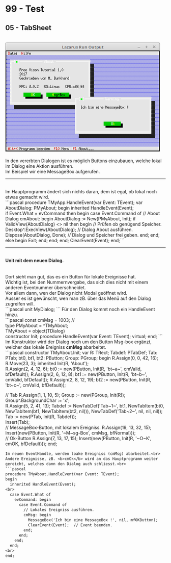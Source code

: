 # 99 - Test
## 05 - TabSheet
<br>
<img src="image.png" alt="Selfhtml"><br><br>
In den vererbten Dialogen ist es möglich Buttons einzubauen, welche lokal im Dialog eine Aktion ausführen.<br>
Im Beispiel wir eine MessageBox aufgerufen.<br>
<hr><br>
Im Hauptprogramm ändert sich nichts daran, dem ist egal, ob lokal noch etwas gemacht wird.<br>
```pascal
  procedure TMyApp.HandleEvent(var Event: TEvent);
  var
    AboutDialog: PMyAbout;
  begin
    inherited HandleEvent(Event);
<br>
    if Event.What = evCommand then begin
      case Event.Command of                   // About Dialog
        cmAbout: begin
          AboutDialog := New(PMyAbout, Init);
          if ValidView(AboutDialog) <> nil then begin // Prüfen ob genügend Speicher.
            Desktop^.ExecView(AboutDialog);           // Dialog About ausführen.
            Dispose(AboutDialog, Done);               // Dialog und Speicher frei geben.
          end;
        end;
        else begin
          Exit;
        end;
      end;
    end;
    ClearEvent(Event);
  end;```
<hr><br>
<b>Unit mit dem neuen Dialog.</b><br>
<br><br>
Dort sieht man gut, das es ein Button für lokale Ereignisse hat.<br>
Wichtig ist, bei den Nummernvergabe, das sich dies nicht mit einem anderen Eventnummer überschneidet.<br>
Vor allem dann, wen der Dialog nicht Modal geöffnet wird.<br>
Ausser es ist gewünscht, wen man zB. über das Menü auf den Dialog zugreifen will.<br>
```pascal
unit MyDialog;
```
Für den Dialog kommt noch ein HandleEvent hinzu.<br>
```pascal
const
  cmMsg = 1003;  //
<br>
type
  PMyAbout = ^TMyAbout;
<br>
  TMyAbout = object(TDialog)
<br>
    constructor Init;
    procedure HandleEvent(var Event: TEvent); virtual;
  end;
```
Im Konstruktor wird der Dialog noch um den Button Msg-box ergänzt, welcher das lokale Ereigniss <b>cmMsg</b> abarbeitet.<br>
```pascal
constructor TMyAbout.Init;
var
  R: TRect;
  Tabdef: PTabDef;
  Tab: PTab;
  bt0, bt1, bt2: PButton;
  Group: PGroup;
begin
  R.Assign(0, 0, 42, 16);
  R.Move(23, 3);
  inherited Init(R, 'About');
<br>
  R.Assign(2, 4, 12, 6);
  bt0 := new(PButton, Init(R, 'bt~a~', cmValid, bfDefault));
  R.Assign(2, 6, 12, 8);
  bt1 := new(PButton, Init(R, 'bt~b~', cmValid, bfDefault));
  R.Assign(2, 8, 12, 19);
  bt2 := new(PButton, Init(R, 'bt~c~', cmValid, bfDefault));
<br>

  // Tab
  R.Assign(1, 1, 10, 5);
  Group := new(PGroup, Init(R));
  Group^.BackgroundChar := 'x';
<br>
  R.Assign(5, 2, 41, 13);
  Tabdef := NewTabDef('Tab~1~', bt1, NewTabItem(bt0, NewTabItem(bt1, NewTabItem(bt2, nil))), NewTabDef('Tab~2~', nil, nil, nil));
  Tab := new(PTab, Init(R, Tabdef));
<br>
  Insert(Tab);
<br>
  // MessageBox-Button, mit lokalem Ereigniss.
  R.Assign(19, 13, 32, 15);
  Insert(new(PButton, Init(R, '~M~sg-Box', cmMsg, bfNormal)));
<br>
  // Ok-Button
  R.Assign(7, 13, 17, 15);
  Insert(new(PButton, Init(R, '~O~K', cmOK, bfDefault)));
end;
```
Im neuen EventHandle, werden loake Ereigniss (cmMsg) abarbeitet.<br>
Andere Ereignisse, zB. <b>cmOk</b> wird an das Hauptprogramm weiter gereicht, welches dann den Dialog auch schliesst.<br>
```pascal
procedure TMyAbout.HandleEvent(var Event: TEvent);
begin
  inherited HandleEvent(Event);
<br>
  case Event.What of
    evCommand: begin
      case Event.Command of
        // Lokales Ereigniss ausführen.
        cmMsg: begin
          MessageBox('Ich bin eine MessageBox !', nil, mfOKButton);
          ClearEvent(Event);  // Event beenden.
        end;
      end;
    end;
  end;
<br>
end;
```
<br>
